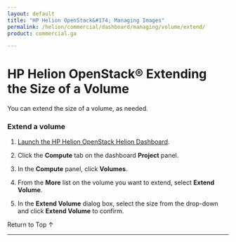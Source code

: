 ```yaml
---
layout: default
title: "HP Helion OpenStack&#174; Managing Images"
permalink: /helion/commercial/dashboard/managing/volume/extend/
product: commercial.ga

---
```

<!--UNDER REVISION-->

<script>

function PageRefresh {
onLoad="window.refresh"
}

PageRefresh();

</script>

<!--
<p style="font-size: small;"> <a href="/helion/commercial/ga1/install/">&#9664; PREV</a> | <a href="/helion/commercial/ga1/install-overview/">&#9650; UP</a> | <a href="/helion/commercial/ga1/">NEXT &#9654;</a> 
-->

# HP Helion OpenStack&#174; Extending the Size of a Volume

You can extend the size of a volume, as needed.

### Extend a volume ###

1. [Launch the HP Helion OpenStack Helion Dashboard](/helion/openstack/dashboard/login/).

2. Click the **Compute** tab on the dashboard **Project** panel.

3. In the **Compute** panel, click **Volumes**.

4. From the **More** list on the volume you want to extend, select **Extend Volume**.

5. In the **Extend Volume** dialog box, select the size from the drop-down and click **Extend Volume** to confirm.

<p><a href="#top" style="padding:14px 0px 14px 0px; text-decoration: none;"> Return to Top &#8593; </a>

----
